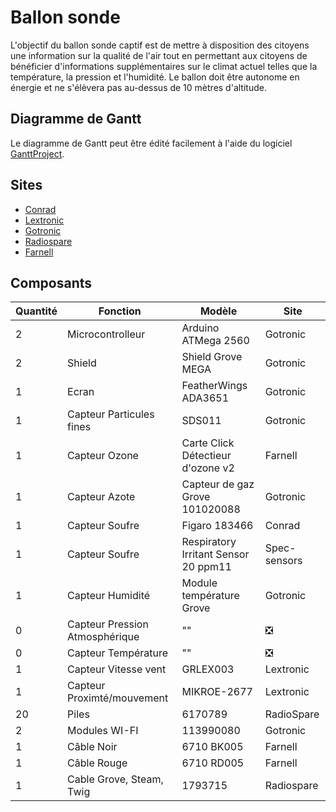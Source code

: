 # Ballon sonde
L'objectif du ballon sonde captif est de mettre à disposition des citoyens une information sur la qualité de l'air tout en permettant aux citoyens de bénéficier d'informations supplémentaires sur le climat actuel telles que la température, la pression et l'humidité. Le ballon doit être autonome en énergie et ne s'élèvera pas au-dessus de 10 mètres d'altitude.

## Diagramme de Gantt
Le diagramme de Gantt peut être édité facilement à l'aide du logiciel [GanttProject](https://www.ganttproject.biz/).

## Sites
* [Conrad](https://www.conrad.fr/)
* [Lextronic](https://www.lextronic.fr/)
* [Gotronic](https://www.gotronic.fr/)
* [Radiospare](https://fr.rs-online.com/web/)
* [Farnell](https://fr.farnell.com/)

## Composants

Quantité | Fonction | Modèle | Site
--- | --- | --- | ---
2| Microcontrolleur | Arduino ATMega 2560|  Gotronic
2| Shield | Shield Grove MEGA | Gotronic
1| Ecran  | FeatherWings ADA3651 | Gotronic
1| Capteur Particules fines| SDS011 | Gotronic
1| Capteur Ozone| Carte Click Détectieur d'ozone v2 | Farnell
1| Capteur Azote| Capteur de gaz Grove 101020088 | Gotronic
1| Capteur Soufre| Figaro 183466 | Conrad
1| Capteur Soufre| Respiratory Irritant Sensor 20 ppm11 | Spec-sensors
1| Capteur Humidité| Module température Grove | Gotronic
0| Capteur Pression Atmosphérique| "" | ❎
0| Capteur Température| "" | ❎
1| Capteur Vitesse vent| GRLEX003 |  Lextronic
1| Capteur Proximté/mouvement| MIKROE-2677 | Lextronic
20| Piles | 6170789 | RadioSpare
2| Modules WI-FI | 113990080 | Gotronic
1| Câble Noir | 6710 BK005 | Farnell
1| Câble Rouge | 6710 RD005 | Farnell
1| Cable Grove, Steam, Twig | 1793715 | Radiospare 
